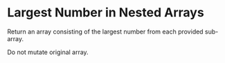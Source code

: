 # Largest Number in Nested Arrays

Return an array consisting of the largest number from each provided sub-array.

Do not mutate original array.